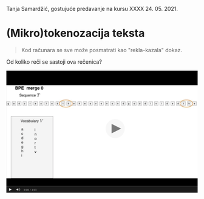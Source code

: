 Tanja Samardžić, gostujuće predavanje na kursu XXXX 24. 05. 2021.

# (Mikro)tokenozacija teksta 



> Kod računara se sve može posmatrati kao "rekla-kazala" dokaz. 

Od koliko reči se sastoji ova rečenica? 

[![BPE steps](BPE_0-5.png "BPE steps")](https://tube.switch.ch/videos/kk6E3wHDXv)

